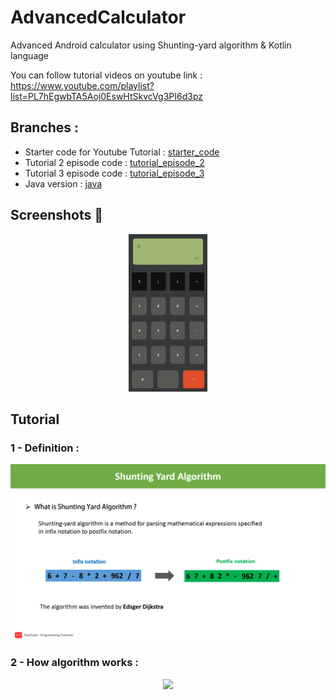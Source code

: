 # AdvancedCalculator
Advanced Android calculator using Shunting-yard algorithm &amp; Kotlin language

You can follow tutorial videos on youtube link :
https://www.youtube.com/playlist?list=PL7hEgwbTA5Aoj0EswHtSkvcVg3PI6d3pz

## Branches :
 - Starter code for Youtube Tutorial : [starter_code](https://github.com/ixiDev/AdvancedCalculator/tree/starter_code)
 - Tutorial 2 episode code : [tutorial_episode_2](https://github.com/ixiDev/AdvancedCalculator/tree/tutorial_episode_2)
 - Tutorial 3 episode code : [tutorial_episode_3](https://github.com/ixiDev/AdvancedCalculator/tree/tutorial_episode_3)
 - Java version : [java](https://github.com/ixiDev/AdvancedCalculator/tree/java)
 
 
## Screenshots 🎉
<p align="center">
    <img src="AdvancedClaculatorGIF.gif" width="25%"/>
</p>

## Tutorial
### 1 - Definition :

<p align="center">
    <img src="Shunting Yard Algorithm.png"/>
</p>

### 2 - How algorithm works :
<p align="center">
    <img src="how_it_work.gif"/>
</p>

